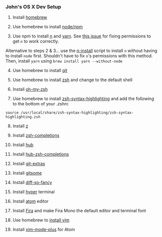 ### John's OS X Dev Setup

1. Install [homebrew](https://brew.sh/)

2. Use homebrew to install [node/npm](https://wsvincent.com/install-node-js-npm-mac/)

3. Use npm to install [n](https://github.com/tj/n) and [yarn](https://yarnpkg.com/en/). See [this issue](https://github.com/tj/n/issues/416#issuecomment-342693217) for fixing permissions to get `n` to work correctly.

Alternative to steps 2 & 3... use the [n-install](https://github.com/mklement0/n-install) script to install `n` without having to install `node` first. Shouldn't have to fix `n`'s permissions with this method. Then, install `yarn` using `brew install yarn --without-node`

4. Use homebrew to install [git](https://git-scm.com/book/en/v1/Getting-Started-Installing-Git)

5. Use homebrew to install [zsh](https://rick.cogley.info/post/use-homebrew-zsh-instead-of-the-osx-default/) and change to the default shell

6. Install [oh-my-zsh](https://github.com/robbyrussell/oh-my-zsh)

7. Use homebrew to install [zsh-syntax-highlighting](https://github.com/zsh-users/zsh-syntax-highlighting) and add the following to the bottom of your .zshrc

`source /usr/local/share/zsh-syntax-highlighting/zsh-syntax-highlighting.zsh`

8. Install [z](https://github.com/rupa/z)

9. Install [zsh-completions](https://github.com/zsh-users/zsh-completions)

10. Install [hub](https://github.com/github/hub)

11. Install [hub-zsh-completions](https://github.com/github/hub/blob/master/etc/hub.zsh_completion)

12. Install [git-extras](https://github.com/tj/git-extras)

13. Install [gitsome](https://github.com/donnemartin/gitsome)

14. Install [diff-so-fancy](https://github.com/so-fancy/diff-so-fancy)

15. Install [hyper](https://github.com/zeit/hyper) terminal

16. Install [atom](https://atom.io/) editor

17. Install [Fira](https://github.com/mozilla/Fira) and make Fira Mono the default editor and terminal font

18. Use homebrew to [install vim](https://github.com/Homebrew/homebrew-core/issues/16317#issuecomment-319654482)

19. Install [vim-mode-plus](https://github.com/t9md/atom-vim-mode-plus) for Atom
